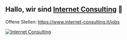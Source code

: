 ## Hallo, wir sind [Internet Consulting](https://www.internet-consulting.it/jobs/) 👋

Offene Stellen: https://www.internet-consulting.it/jobs

[![Internet Consulting](https://www.inetcons.it/media/1339/infografik.svg)](https://www.internet-consulting.it/jobs)